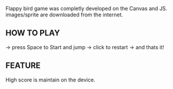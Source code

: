 Flappy bird game was completly developed on the Canvas and JS.
images/sprite are downloaded from the internet.

HOW TO PLAY
----------
-> press Space to Start and jump
-> click to restart
-> and thats it!

FEATURE
-------
High score is maintain on the device.
